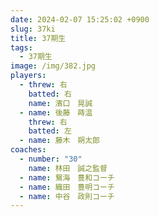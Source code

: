 ```yaml
---
date: 2024-02-07 15:25:02 +0900
slug: 37ki
title: 37期生
tags:
  - 37期生
image: /img/382.jpg
players:
  - threw: 右
    batted: 右
    name: 濱口　晃誠
  - name: 後藤　蒔温
    threw: 右
    batted: 左
  - name: 藤木　朔太郎
coaches:
  - number: "30"
    name: 林田　誠之監督
  - name: 鴛海　豊和コーチ
  - name: 織田　豊明コーチ
  - name: 中谷　政則コーチ
---
```

